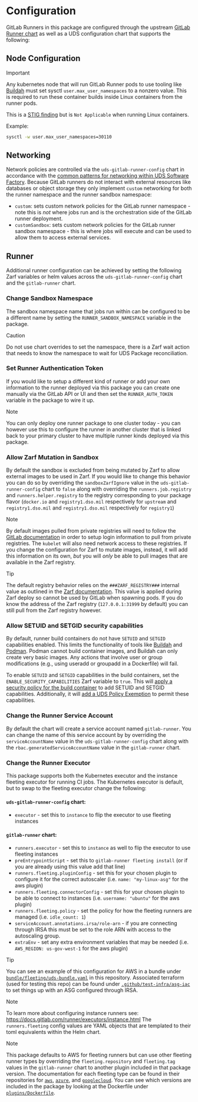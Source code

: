 # Configuration

GitLab Runners in this package are configured through the upstream [GitLab Runner chart](https://docs.gitlab.com/runner/install/kubernetes.html) as well as a UDS configuration chart that supports the following:

## Node Configuration

> [!IMPORTANT]
> Any kubernetes node that will run GitLab Runner pods to use tooling like [Buildah](https://buildah.io/) must set sysctl `user.max_user_namespaces` to a nonzero value. This is required to run these container builds inside Linux containers from the runner pods.
>
> This is a [STIG finding](https://www.stigviewer.com/stig/red_hat_enterprise_linux_9/2023-09-13/finding/V-257816) but is `Not Applicable` when running Linux containers.

Example:
```bash
sysctl -w user.max_user_namespaces=30110
```

## Networking

Network policies are controlled via the `uds-gitlab-runner-config` chart in accordance with the [common patterns for networking within UDS Software Factory](https://github.com/defenseunicorns/uds-software-factory/blob/main/docs/networking.md).  Because GitLab runners do not interact with external resources like databases or object storage they only implement `custom` networking for both the runner namespace and the runner sandbox namespace:

- `custom`: sets custom network policies for the GitLab runner namespace - note this is _not_ where jobs run and is the orchestration side of the GitLab runner deployment.
- `customSandbox`: sets custom network policies for the GitLab runner sandbox namespace - this is where jobs will execute and can be used to allow them to access external services.

## Runner

Additional runner configuration can be achieved by setting the following Zarf variables or helm values across the `uds-gitlab-runner-config` chart and the `gitlab-runner` chart.

### Change Sandbox Namespace

The sandbox namespace name that jobs run within can be configured to be a different name by setting the `RUNNER_SANDBOX_NAMESPACE` variable in the package.

> [!CAUTION]
> Do not use chart overrides to set the namespace, there is a Zarf wait action that needs to know the namespace to wait for UDS Package reconciliation.

### Set Runner Authentication Token

If you would like to setup a different kind of runner or add your own information to the runner deployed via this package you can create one manually via the GitLab API or UI and then set the `RUNNER_AUTH_TOKEN` variable in the package to wire it up.

> [!NOTE]
> You can only deploy one runner package to one cluster today - you can however use this to configure the runner in another cluster that is linked back to your primary cluster to have multiple runner kinds deployed via this package.

### Allow Zarf Mutation in Sandbox

By default the sandbox is excluded from being mutated by Zarf to allow external images to be used in Zarf.  If you would like to change this behavior you can do so by overriding the `sandboxZarfIgnore` value in the `uds-gitlab-runner-config` chart to `false` along with overriding the `runners.job.registry` and `runners.helper.registry` to the registry corresponding to your package flavor (`docker.io` and `registry1.dso.mil` respectively for `upstream` and `registry1.dso.mil` and `registry1.dso.mil` respectively for `registry1`)

> [!NOTE]
> By default images pulled from private registries will need to follow the [GitLab documentation](https://docs.gitlab.com/ee/ci/docker/using_docker_images.html#access-an-image-from-a-private-container-registry) in order to setup login information to pull from private registries.  The `kubelet` will also need network access to these registries.  If you change the configuration for Zarf to mutate images, instead, it will add this information on its own, _but_ you will _only_ be able to pull images that are available in the Zarf registry.

> [!TIP]
> The default registry behavior relies on the `###ZARF_REGISTRY###` internal value as outlined in the [Zarf documentation](https://docs.zarf.dev/ref/values/#internal-values-zarf).  This value is applied during Zarf deploy so cannot be used by GitLab when spawning pods.  If you do know the address of the Zarf registry (`127.0.0.1:31999` by default) you can still pull from the Zarf registry however.

### Allow SETUID and SETGID security capabilities

By default, runner build containers do not have `SETUID` and `SETGID` capabilities enabled. This limits the functionality of tools like [Buildah](https://buildah.io/) and [Podman](https://podman.io/). Podman cannot build container images, and Buildah can only create very basic images. Any actions that involve user or group modifications (e.g., using useradd or groupadd in a Dockerfile) will fail.

To enable `SETUID` and `SETGID` capabilities in the build containers, set the `ENABLE_SECURITY_CAPABILITIES` Zarf variable to `true`. This will [apply a security policy for the build container](https://docs.gitlab.com/runner/executors/kubernetes/#set-a-security-policy-for-the-container) to add SETUID and SETGID capabilities. Additionally, it will [add a UDS Policy Exemption](https://uds.defenseunicorns.com/core/configuration/uds-configure-policy-exemptions/) to permit these capabilities.

### Change the Runner Service Account

By default the chart will create a service account named `gitlab-runner`.  You can change the name of this service account by by overriding the `serviceAccountName` value in the `uds-gitlab-runner-config` chart along with the `rbac.generatedServiceAccountName` value in the `gitlab-runner` chart.

### Change the Runner Executor

This package supports both the Kubernetes executor and the instance fleeting executor for running CI jobs.  The Kubernetes executor is default, but to swap to the fleeting executor change the following:

#### `uds-gitlab-runner-config` chart:

- `executor` - set this to `instance` to flip the executor to use fleeting instances

#### `gitlab-runner` chart:

- `runners.executor` - set this to `instance` as well to flip the executor to use fleeting instances
- `preEntrypointScript` - set this to `gitlab-runner fleeting install` (or if you are already using this value add that line)
- `runners.fleeting.pluginConfig` - set this for your chosen plugin to configure it for the correct autoscaler (i.e. `name: "my-linux-asg"` for the aws plugin)
- `runners.fleeting.connectorConfig` - set this for your chosen plugin to be able to connect to instances (i.e. `username: "ubuntu"` for the aws plugin)
- `runners.fleeting.policy` - set the policy for how the fleeting runners are managed (i.e. 
      `idle_count: 1`)
- `serviceAccount.annotations.irsa/role-arn` - if you are connecting through IRSA this must be set to the role ARN with access to the autoscaling group.
- `extraEnv` - set any extra environment variables that may be needed (i.e. `AWS_REGION: us-gov-west-1` for the aws plugin)

> [!TIP]
> You can see an example of this configuration for AWS in a bundle under [`bundle/fleeting/uds-bundle.yaml`](./bundle/fleeting/uds-bundle.yaml) in this repository.  Associated terraform (used for testing this repo) can be found under [`.github/test-infra/asg-iac`](./.github/test-infra/asg-iac) to set things up with an ASG configured through IRSA.

> [!NOTE]
> To learn more about configuring instance runners see: https://docs.gitlab.com/runner/executors/instance.html  The `runners.fleeting` config values are YAML objects that are templated to their toml equivalents within the Helm chart.

> [!NOTE]
> This package defaults to AWS for fleeting runners but can use other fleeting runner types by overriding the `fleeting.repository` and `fleeting.tag` values in the `gitlab-runner` chart to another plugin included in that package version. The documentation for each fleeting type can be found in their repositories for [`aws`](https://gitlab.com/gitlab-org/fleeting/plugins/aws#fleeting-plugin-aws), [`azure`](https://gitlab.com/gitlab-org/fleeting/plugins/azure#fleeting-plugin-azure), and [`googlecloud`](https://gitlab.com/gitlab-org/fleeting/plugins/googlecloud#fleeting-plugin-for-google-cloud-platform-gcp).  You can see which versions are included in the package by looking at the Dockerfile under [`plugins/Dockerfile`](./plugins/Dockerfile).
